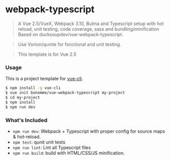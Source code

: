 # webpack-typescript

> A Vue 2.5/VueX, Webpack 3.10, Bulma and Typescript setup with hot reload, unit testing, code coverage, sass and bundling/minification Based on ducksoupdev/vue-webpack-typescript.

> Use Vorlon/qunite for fonctional and unit testing.

> This template is for Vue 2.5

### Usage

This is a project template for [vue-cli](https://github.com/vuejs/vue-cli).

``` bash
$ npm install -g vue-cli
$ vue init bonomme/vue-webpack-typescript my-project
$ cd my-project
$ npm install
$ npm run dev
```

### What's Included

- `npm run dev`: Webpack + Typescript with proper config for source maps & hot-reload.
- `npm test`: qunit unit tests
- `npm run lint`: Lint all Typescript files
- `npm run build`: build with HTML/CSS/JS minification.
